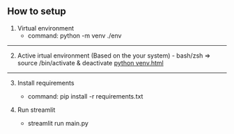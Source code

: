 ## How to setup

1. Virtual environment
   - command: python -m venv ./env

---

2. Active irtual environment (Based on the your system) - bash/zsh ⇒ source *<venv>*/bin/activate & deactivate
   [python venv.html](https://docs.python.org/3/library/venv.html)

---

3. Install requirements

   - command: pip install -r requirements.txt

4. Run streamlit
   - streamlit run main.py
